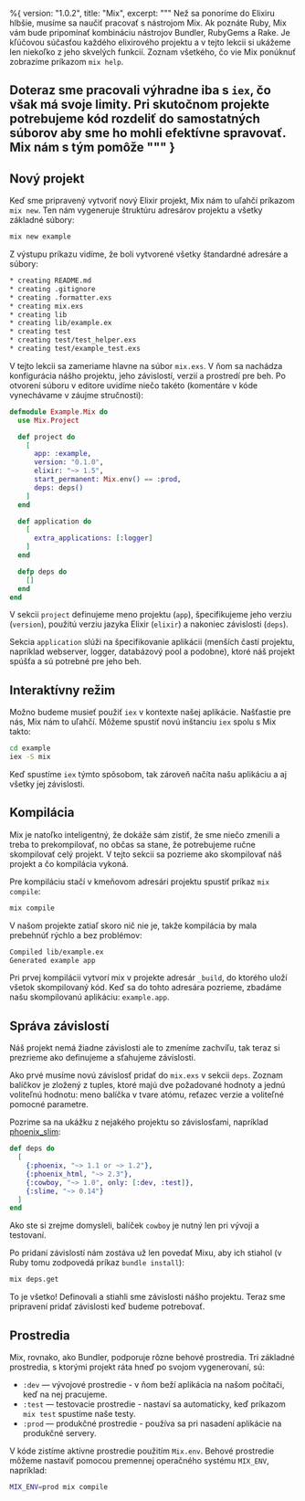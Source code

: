 %{
  version: "1.0.2",
  title: "Mix",
  excerpt: """
  Než sa ponoríme do Elixiru hlbšie, musíme sa naučiť pracovať s nástrojom Mix. Ak poznáte Ruby, Mix vám bude pripomínať kombináciu nástrojov Bundler, RubyGems a Rake. Je kľúčovou súčasťou každého elixirového projektu a v tejto lekcii si ukážeme len niekoľko z jeho skvelých funkcií. Zoznam všetkého, čo vie Mix ponúknuť zobrazíme príkazom `mix help`.
  
  Doteraz sme pracovali výhradne iba s `iex`, čo však má svoje limity. Pri skutočnom projekte potrebujeme kód rozdeliť do samostatných súborov aby sme ho mohli efektívne spravovať. Mix nám s tým pomôže
  """
}
---

## Nový projekt

Keď sme pripravený vytvoriť nový Elixir projekt, Mix nám to uľahčí príkazom `mix new`. Ten nám vygeneruje štruktúru adresárov projektu a všetky základné súbory:

```bash
mix new example
```

Z výstupu príkazu vidíme, že boli vytvorené všetky štandardné adresáre a súbory:

```bash
* creating README.md
* creating .gitignore
* creating .formatter.exs
* creating mix.exs
* creating lib
* creating lib/example.ex
* creating test
* creating test/test_helper.exs
* creating test/example_test.exs
```

V tejto lekcii sa zameriame hlavne na súbor `mix.exs`. V ňom sa nachádza konfigurácia nášho projektu, jeho závislostí, verzií a prostredí pre beh. Po otvorení súboru v editore uvidíme niečo takéto (komentáre v kóde vynechávame v záujme stručnosti):

```elixir
defmodule Example.Mix do
  use Mix.Project

  def project do
    [
      app: :example,
      version: "0.1.0",
      elixir: "~> 1.5",
      start_permanent: Mix.env() == :prod,
      deps: deps()
    ]
  end

  def application do
    [
      extra_applications: [:logger]
    ]
  end

  defp deps do
    []
  end
end
```

V sekcii `project` definujeme meno projektu (`app`), špecifikujeme jeho verziu (`version`), použitú verziu jazyka Elixir (`elixir`) a nakoniec závislosti (`deps`).

Sekcia `application` slúži na špecifikovanie aplikácii (menších častí projektu, napríklad webserver, logger, databázový pool a podobne), ktoré náš projekt spúšťa a sú potrebné pre jeho beh.

## Interaktívny režim

Možno budeme musieť použiť `iex` v kontexte našej aplikácie. Našťastie pre nás, Mix nám to uľahčí. Môžeme spustiť novú inštanciu `iex` spolu s Mix takto:

```bash
cd example
iex -S mix
```

Keď spustíme `iex` týmto spôsobom, tak zároveň načíta našu aplikáciu a aj všetky jej závislosti.

## Kompilácia

Mix je natoľko inteligentný, že dokáže sám zistiť, že sme niečo zmenili a treba to prekompilovať, no občas sa stane, že potrebujeme ručne skompilovať celý projekt. V tejto sekcii sa pozrieme ako skompilovať náš projekt a čo kompilácia vykoná.

Pre kompiláciu stačí v kmeňovom adresári projektu spustiť príkaz `mix compile`:

```bash
mix compile
```

V našom projekte zatiaľ skoro nič nie je, takže kompilácia by mala prebehnúť rýchlo a bez problémov:

```bash
Compiled lib/example.ex
Generated example app
```

Pri prvej kompilácii vytvorí mix v projekte adresár `_build`, do ktorého uloží všetok skompilovaný kód. Keď sa do tohto adresára pozrieme, zbadáme našu skompilovanú aplikáciu: `example.app`.

## Správa závislostí

Náš projekt nemá žiadne závislosti ale to zmeníme zachvíľu, tak teraz si prezrieme ako definujeme a sťahujeme závislosti.

Ako prvé musíme novú závislosť pridať do `mix.exs` v sekcii `deps`. Zoznam balíčkov je zložený z tuples, ktoré majú dve požadované hodnoty a jednú voliteľnú hodnotu: meno balíčka v tvare atómu, reťazec verzie a voliteľné pomocné parametre.

Pozrime sa na ukážku z nejakého projektu so závislosťami, napríklad [phoenix_slim](https://github.com/doomspork/phoenix_slim):

```elixir
def deps do
  [
    {:phoenix, "~> 1.1 or ~> 1.2"},
    {:phoenix_html, "~> 2.3"},
    {:cowboy, "~> 1.0", only: [:dev, :test]},
    {:slime, "~> 0.14"}
  ]
end
```

Ako ste si zrejme domysleli, balíček `cowboy` je nutný len pri vývoji a testovaní.

Po pridaní závislostí nám zostáva už len povedať Mixu, aby ich stiahol (v Ruby tomu zodpovedá príkaz `bundle install`):

```bash
mix deps.get
```

To je všetko! Definovali a stiahli sme závislosti nášho projektu. Teraz sme pripravení pridať závislosti keď budeme potrebovať.

## Prostredia

Mix, rovnako, ako Bundler, podporuje rôzne behové prostredia. Tri základné prostredia, s ktorými projekt ráta hneď po svojom vygenerovaní, sú:

+ `:dev` — vývojové prostredie - v ňom beží aplikácia na našom počítači, keď na nej pracujeme.
+ `:test` — testovacie prostredie - nastaví sa automaticky, keď príkazom `mix test` spustíme naše testy.
+ `:prod` — produkčné prostredie - používa sa pri nasadení aplikácie na produkčné servery.

V kóde zistíme aktívne prostredie použitím `Mix.env`. Behové prostredie môžeme nastaviť pomocou premennej operačného systému `MIX_ENV`, napríklad:

```bash
MIX_ENV=prod mix compile
```
